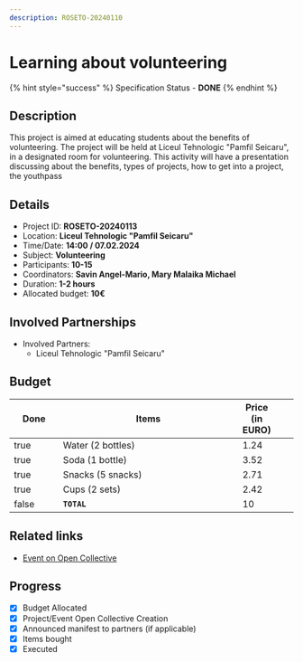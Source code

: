 ```yaml
---
description: ROSETO-20240110
---
```


# Learning about volunteering

{% hint style="success" %}
Specification Status - **DONE**
{% endhint %}

## Description

This project is aimed at educating students about the benefits of volunteering. The project will be held at Liceul Tehnologic "Pamfil Seicaru", in a designated room for volunteering. This activity will have a presentation discussing about the benefits, types of projects, how to get into a project, the youthpass

## Details

* Project ID: **ROSETO-20240113**
* Location: **Liceul Tehnologic "Pamfil Seicaru"**
* Time/Date: **14:00 / 07.02.2024**
* Subject: **Volunteering**
* Participants: **10-15**
* Coordinators: **Savin Angel-Mario, Mary Malaika Michael**
* Duration: **1-2 hours**
* Allocated budget: **10€**

## Involved Partnerships

* Involved Partners:
  * Liceul Tehnologic "Pamfil Seicaru"

## Budget

<table><thead><tr><th width="95" data-type="checkbox">Done</th><th width="494">Items</th><th>Price (in EURO)</th><th data-hidden></th><th data-hidden></th></tr></thead><tbody><tr><td>true</td><td>Water (2 bottles)</td><td>1.24</td><td></td><td></td></tr><tr><td>true</td><td>Soda (1 bottle)</td><td>3.52</td><td></td><td></td></tr><tr><td>true</td><td>Snacks (5 snacks)</td><td>2.71</td><td></td><td></td></tr><tr><td>true</td><td>Cups (2 sets)</td><td>2.42</td><td></td><td></td></tr><tr><td>false</td><td><strong><code>TOTAL</code></strong></td><td>10</td><td></td><td></td></tr></tbody></table>

## Related links

* [Event on Open Collective](https://opencollective.com/roseto/events/learning-about-volunteering-115d5572)

## Progress

* [x] Budget Allocated
* [x] Project/Event Open Collective Creation
* [x] Announced manifest to partners (if applicable)
* [x] Items bought
* [x] Executed
